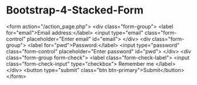 # Bootstrap-4-Stacked-Form
&lt;form action="/action_page.php">   &lt;div class="form-group">     &lt;label for="email">Email address:&lt;/label>     &lt;input type="email" class="form-control" placeholder="Enter email" id="email">   &lt;/div>   &lt;div class="form-group">     &lt;label for="pwd">Password:&lt;/label>     &lt;input type="password" class="form-control" placeholder="Enter password" id="pwd">   &lt;/div>   &lt;div class="form-group form-check">     &lt;label class="form-check-label">       &lt;input class="form-check-input" type="checkbox"> Remember me     &lt;/label>   &lt;/div>   &lt;button type="submit" class="btn btn-primary">Submit&lt;/button> &lt;/form>
